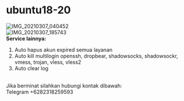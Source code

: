 # ubuntu18-20
![IMG_20210307_040452](https://user-images.githubusercontent.com/56117745/110220850-19d1c100-7efb-11eb-97d2-faced94089ce.jpg)
<br>
![IMG_20210307_185743](https://user-images.githubusercontent.com/56117745/110238978-1aa83880-7f77-11eb-97c9-8b15be0e5fc8.jpg)
<br>
**Service lainnya:**
1. Auto hapus akun expired semua layanan
2. Auto kill multilogin openssh, dropbear, shadowsocks, shadowsockr, vmess, trojan, vless, vless2
3. Auto clear log
<br>
Jika berminat silahkan hubungi kontak dibawah:
<br>
Telegram +6282318259593
